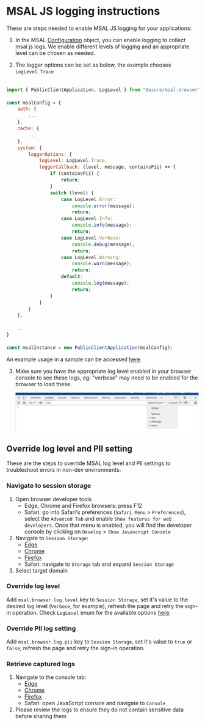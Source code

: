 # MSAL JS logging instructions

These are steps needed to enable MSAL JS logging for your applications:

1. In the MSAL [Configuration](./configuration.md) object, you can enable logging to collect msal js logs. We enable different levels of logging and an appropriate level can be chosen as needed.

2. The logger options can be set as below, the example chooses `LogLevel.Trace`

```javascript

import { PublicClientApplication, LogLevel } from "@azure/msal-browser";

const msalConfig = {
    auth: {
        ...
    },
    cache: {
        ...
    },
    system: {
        loggerOptions: {
            logLevel: LogLevel.Trace,
            loggerCallback: (level, message, containsPii) => {
                if (containsPii) {
                    return;
                }
                switch (level) {
                    case LogLevel.Error:
                        console.error(message);
                        return;
                    case LogLevel.Info:
                        console.info(message);
                        return;
                    case LogLevel.Verbose:
                        console.debug(message);
                        return;
                    case LogLevel.Warning:
                        console.warn(message);
                        return;
                    default:
                        console.log(message);
                        return;
                }
            }
        }
    },

    ...
}

const msalInstance = new PublicClientApplication(msalConfig);

```

An example usage in a sample can be accessed [here](https://github.com/AzureAD/microsoft-authentication-library-for-js/blob/dev/samples/msal-browser-samples/VanillaJSTestApp2.0/app/default/authConfig.js#:~:text=logLevel%3A%20msal.LogLevel.Trace%2C).


3. Make sure you have the appropriate log level enabled in your browser console to see these logs, eg: "verbose" may need to be enabled for the browser to load these.

    ![browser console](./images/BrowserLogEnablement.png)

## Override log level and PII setting

These are the steps to override MSAL log level and PII settings to troubleshoot errors in non-dev environments:

### Navigate to session storage

1. Open browser developer tools
   - Edge, Chrome and Firefox browsers: press F12
   - Safari: go into Safari's preferences (`Safari Menu` > `Preferences`), select the `Advanced Tab` and enable `Show features for web developers`. Once that menu is enabled, you will find the developer console by clicking on `Develop` > `Show Javascript Console`
2. Navigate to `Session Storage`:
   - [Edge](https://learn.microsoft.com/en-us/microsoft-edge/devtools-guide-chromium/storage/sessionstorage)
   - [Chrome](https://developer.chrome.com/docs/devtools/storage/sessionstorage)
   - [Firefox](https://firefox-source-docs.mozilla.org/devtools-user/storage_inspector/local_storage_session_storage)
   - Safari: navigate to `Storage` tab and expand `Session Storage`
3. Select target domain

### Override log level

Add `msal.browser.log.level` key to `Session Storage`, set it's value to the desired log level (`Verbose`, for example), refresh the page and retry the sign-in operation.
Check `LogLevel` enum for the available options [here](../../msal-common/src/logger/Logger.ts).

### Override PII log setting

Add `msal.browser.log.pii` key to `Session Storage`, set it's value to `true` or `false`, refresh the page and retry the sign-in operation.

### Retrieve captured logs

1. Navigate to the console tab:
   - [Edge](https://learn.microsoft.com/en-us/microsoft-edge/devtools-guide-chromium/console)
   - [Chrome](https://developer.chrome.com/docs/devtools/console)
   - [Firefox](https://firefox-source-docs.mozilla.org/devtools-user/browser_console)
   - Safari: open JavaScript console and navigate to `Console`
2. Please review the logs to ensure they do not contain sensitive data before sharing them
